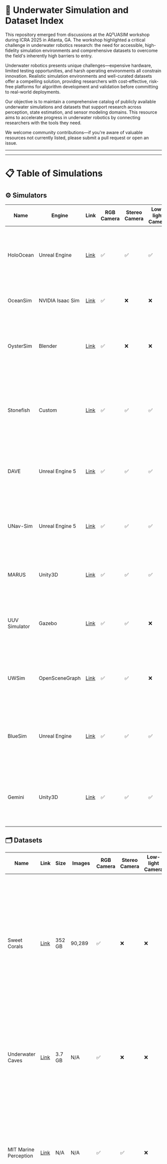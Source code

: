 # 🌊 Underwater Simulation and Dataset Index

This repository emerged from discussions at the AQ²UASIM workshop during ICRA 2025 in Atlanta, GA. The workshop highlighted a critical challenge in underwater robotics research: the need for accessible, high-fidelity simulation environments and comprehensive datasets to overcome the field's inherently high barriers to entry.

Underwater robotics presents unique challenges—expensive hardware, limited testing opportunities, and harsh operating environments all constrain innovation. Realistic simulation environments and well-curated datasets offer a compelling solution, providing researchers with cost-effective, risk-free platforms for algorithm development and validation before committing to real-world deployments.

Our objective is to maintain a comprehensive catalog of publicly available underwater simulations and datasets that support research across perception, state estimation, and sensor modeling domains. This resource aims to accelerate progress in underwater robotics by connecting researchers with the tools they need.

We welcome community contributions—if you're aware of valuable resources not currently listed, please submit a pull request or open an issue.

---

---

# 📋 Table of Simulations

## ⚙️ Simulators

| Name | Engine | Link | RGB Camera | Stereo Camera | Low-light Camera | Imaging Sonar | Forward-Looking Sonar | Side-scan Sonar | Multibeam Sonar | Contribution |
|------|--------|------|------------|---------------|------------------|---------------|----------------------|-----------------|-----------------|--------------|
| HoloOcean | Unreal Engine | [Link](https://byu-holoocean.github.io/holoocean-docs) | ✅ | ✅ | ✅ | ✅ | ✅ | ✅ | ✅ | High-fidelity underwater robotics simulator with support for common sensors and multi-agent missions. |
| OceanSim | NVIDIA Isaac Sim | [Link](https://github.com/umfieldrobotics/OceanSim/) | ✅ | ❌ | ❌ | ✅ | ✅ | ❌ | ✅ | Multibeam sonar simulator for bathymetry and acoustic modeling. |
| OysterSim | Blender | [Link](https://github.com/Field-Robotics-Lab/USU) | ✅ | ❌ | ❌ | ✅ | ✅ | ✅ | ❌ | Realistic underwater oyster farm simulator in Blender with support for synthetic data generation and navigation. |
| Stonefish | Custom | [Link](https://github.com/patrykcieslak/stonefish) | ✅ | ✅ | ✅ | ✅ | ✅ | ✅ | ✅ | Open-source, ROS-compatible underwater simulator with advanced physics modeling and comprehensive sensor simulation. |
| DAVE | Unreal Engine 5 | [Link](https://github.com/Field-Robotics-Lab/dave) | ✅ | ✅ | ✅ | ✅ | ✅ | ✅ | ✅ | Project DAVE offers high-detail rendering and physics simulation for underwater vehicles and environments. |
| UNav-Sim | Unreal Engine 5 | [Link](https://github.com/uri-ocean-robotics/unav_sim) | ✅ | ✅ | ✅ | ✅ | ✅ | ✅ | ✅ | Visually realistic simulator with autonomous vision-based navigation stack and synthetic data generation capabilities. |
| MARUS | Unity3D | [Link](https://github.com/MARUSimulator/marus-core) | ✅ | ✅ | ✅ | ❌ | ❌ | ❌ | ❌ | Automatic annotation and dataset generation capabilites for vision tasks. |
| UUV Simulator | Gazebo | [Link](https://github.com/uuvsimulator/uuv_simulator) | ✅ | ✅ | ❌ | ✅ | ✅ | ✅ | ✅ | Gazebo-based package for underwater intervention and multi-robot simulation with accurate hydrodynamics modeling. |
| UWSim | OpenSceneGraph | [Link](https://github.com/uji-ros-pkg/underwater_simulation) | ✅ | ✅ | ❌ | ✅ | ✅ | ✅ | ❌ | UWSim-NET provides underwater simulation with network capabilities for distributed marine robotics. |
| BlueSim | Unreal Engine | [Link](https://github.com/BlueROV/BlueSim) | ✅ | ✅ | ✅ | ✅ | ✅ | ❌ | ❌ | Simulator specifically designed for Blue Robotics vehicles with realistic underwater physics and sensor modeling. |
| Gemini | Unity3D | [Link](https://github.com/Gemini-team/Gemini) | ✅ | ✅ | ✅ | ❌ | ❌ | ❌ | ❌ | Provides a foundation for electromagnetic radiation based sensors (RGB, Lidar, Radar) for use in autonomous appplications. |

## 🗂️ Datasets

| Name | Link | Size | Images | RGB Camera | Stereo Camera | Low-light Camera | Imaging Sonar | Forward-Looking Sonar | Side-scan Sonar | Multibeam Sonar | Contribution |
|------|------|------|--------|------------|---------------|------------------|---------------|----------------------|-----------------|-----------------|--------------|
| Sweet Corals | [Link](https://huggingface.co/datasets/wildflow/sweet-corals) | 352 GB | 90,289 | ✅ | ❌ | ❌ | ❌ | ❌ | ❌ | ❌ | High-resolution underwater coral reef imagery from Indonesia, captured using GoPro cameras for 3D photogrammetry. The dataset includes raw images and some color-corrected versions, with plans to add camera poses, 3D point clouds, meshes, orthomosaics, annotations, and 3D Gaussian Splatting models. |
| Underwater Caves | [Link](https://cirs.udg.edu/caves-dataset/) | 3.7 GB | N/A | ✅ | ❌ | ❌ | ✅ | ❌ | ❌ | ❌ | Data collected in underwater cave complexes using an AUV equipped with mechanically scanned imaging sonar and camera. Provides ground truth validation for underwater navigation and mapping. |
| MIT Marine Perception | [Link](https://seagrant.mit.edu/auvlab-datasets-marine-perception-1/) | N/A | N/A | ✅ | ✅ | ❌ | ❌ | ❌ | ❌ | ❌ | Multi-modal sensor dataset for marine robotics research collected in Charles River and Boston Harbor. Includes data from 3D Lidar, radar, and multiple camera types for autonomous surface vessel development. |
| AURORA | [Link](https://nora.nerc.ac.uk/532651/) | N/A | N/A | ✅ | ❌ | ❌ | ❌ | ❌ | ✅ | ✅ | Multi-sensor dataset for robotic ocean exploration combining sidescan sonar, multibeam echosounder, and seafloor camera imagery with comprehensive metadata. |
| AQUALOC | [Link](https://www.lirmm.fr/aqualoc/) | 5.1 GB | 7,965 | ✅ | ❌ | ❌ | ❌ | ❌ | ❌ | ❌ | Dataset dedicated to underwater localization of vehicles navigating close to the seabed, including camera images for SLAM and visual odometry development. |
| CADDY | [Link](http://www.caddian.eu/) | N/A | 10,000+ | ✅ | ✅ | ❌ | ❌ | ❌ | ❌ | ❌ | Underwater stereo-vision dataset for human-robot interaction in the context of diver activities, featuring diver sign language (CADDIAN) for communication with AUVs. |
| Common Objects Underwater (COU) | [Link](https://arxiv.org/html/2502.20651v1) | N/A | N/A | ✅ | ❌ | ✅ | ❌ | ❌ | ❌ | ❌ | Instance-segmented image dataset of commonly found man-made objects in multiple aquatic and marine environments, designed for underwater object detection and segmentation tasks. |

## 📌 How to Contribute

Please format new entries using the existing table structure. Indicate sensor support with ✅ or ❌ as appropriate. For datasets without a simulation engine, use "N/A" in the Engine field.

Pull requests are reviewed monthly.

---
